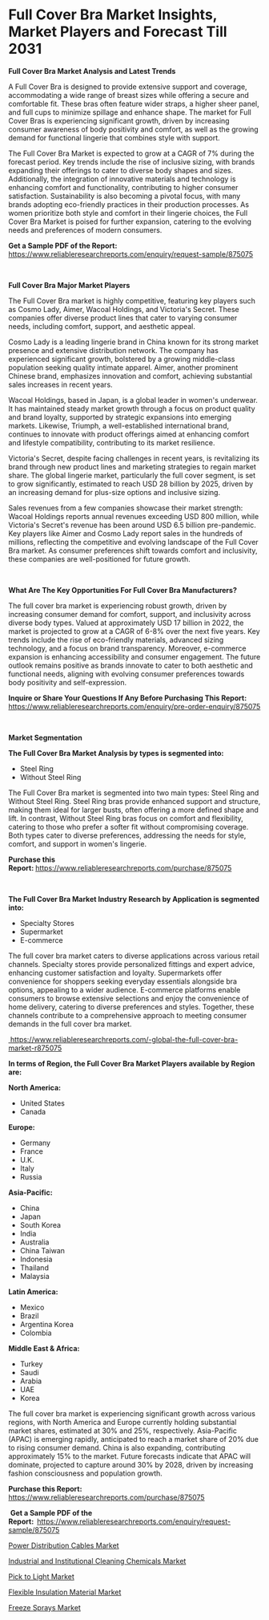 <p><h1>Full Cover Bra Market Insights, Market Players and Forecast Till 2031</h1></p><p><strong>Full Cover Bra Market Analysis and Latest Trends</strong></p>
<p><p>A Full Cover Bra is designed to provide extensive support and coverage, accommodating a wide range of breast sizes while offering a secure and comfortable fit. These bras often feature wider straps, a higher sheer panel, and full cups to minimize spillage and enhance shape. The market for Full Cover Bras is experiencing significant growth, driven by increasing consumer awareness of body positivity and comfort, as well as the growing demand for functional lingerie that combines style with support.</p><p>The Full Cover Bra Market is expected to grow at a CAGR of 7% during the forecast period. Key trends include the rise of inclusive sizing, with brands expanding their offerings to cater to diverse body shapes and sizes. Additionally, the integration of innovative materials and technology is enhancing comfort and functionality, contributing to higher consumer satisfaction. Sustainability is also becoming a pivotal focus, with many brands adopting eco-friendly practices in their production processes. As women prioritize both style and comfort in their lingerie choices, the Full Cover Bra Market is poised for further expansion, catering to the evolving needs and preferences of modern consumers.</p></p>
<p><strong>Get a Sample PDF of the Report:&nbsp;</strong> <a href="https://www.reliableresearchreports.com/enquiry/request-sample/875075">https://www.reliableresearchreports.com/enquiry/request-sample/875075</a></p>
<p>&nbsp;</p>
<p><strong>Full Cover Bra Major Market Players</strong></p>
<p><p>The Full Cover Bra market is highly competitive, featuring key players such as Cosmo Lady, Aimer, Wacoal Holdings, and Victoria's Secret. These companies offer diverse product lines that cater to varying consumer needs, including comfort, support, and aesthetic appeal.</p><p>Cosmo Lady is a leading lingerie brand in China known for its strong market presence and extensive distribution network. The company has experienced significant growth, bolstered by a growing middle-class population seeking quality intimate apparel. Aimer, another prominent Chinese brand, emphasizes innovation and comfort, achieving substantial sales increases in recent years.</p><p>Wacoal Holdings, based in Japan, is a global leader in women's underwear. It has maintained steady market growth through a focus on product quality and brand loyalty, supported by strategic expansions into emerging markets. Likewise, Triumph, a well-established international brand, continues to innovate with product offerings aimed at enhancing comfort and lifestyle compatibility, contributing to its market resilience.</p><p>Victoria's Secret, despite facing challenges in recent years, is revitalizing its brand through new product lines and marketing strategies to regain market share. The global lingerie market, particularly the full cover segment, is set to grow significantly, estimated to reach USD 28 billion by 2025, driven by an increasing demand for plus-size options and inclusive sizing.</p><p>Sales revenues from a few companies showcase their market strength: Wacoal Holdings reports annual revenues exceeding USD 800 million, while Victoria's Secret's revenue has been around USD 6.5 billion pre-pandemic. Key players like Aimer and Cosmo Lady report sales in the hundreds of millions, reflecting the competitive and evolving landscape of the Full Cover Bra market. As consumer preferences shift towards comfort and inclusivity, these companies are well-positioned for future growth.</p></p>
<p>&nbsp;</p>
<p><strong>What Are The Key Opportunities For Full Cover Bra Manufacturers?</strong></p>
<p><p>The full cover bra market is experiencing robust growth, driven by increasing consumer demand for comfort, support, and inclusivity across diverse body types. Valued at approximately USD 17 billion in 2022, the market is projected to grow at a CAGR of 6-8% over the next five years. Key trends include the rise of eco-friendly materials, advanced sizing technology, and a focus on brand transparency. Moreover, e-commerce expansion is enhancing accessibility and consumer engagement. The future outlook remains positive as brands innovate to cater to both aesthetic and functional needs, aligning with evolving consumer preferences towards body positivity and self-expression.</p></p>
<p><strong>Inquire or Share Your Questions If Any Before Purchasing This Report:</strong> <a href="https://www.reliableresearchreports.com/enquiry/pre-order-enquiry/875075">https://www.reliableresearchreports.com/enquiry/pre-order-enquiry/875075</a></p>
<p>&nbsp;</p>
<p><strong>Market Segmentation</strong></p>
<p><strong>The Full Cover Bra Market Analysis by types is segmented into:</strong></p>
<p><ul><li>Steel Ring</li><li>Without Steel Ring</li></ul></p>
<p><p>The Full Cover Bra market is segmented into two main types: Steel Ring and Without Steel Ring. Steel Ring bras provide enhanced support and structure, making them ideal for larger busts, often offering a more defined shape and lift. In contrast, Without Steel Ring bras focus on comfort and flexibility, catering to those who prefer a softer fit without compromising coverage. Both types cater to diverse preferences, addressing the needs for style, comfort, and support in women's lingerie.</p></p>
<p><strong>Purchase this Report:&nbsp;</strong><a href="https://www.reliableresearchreports.com/purchase/875075">https://www.reliableresearchreports.com/purchase/875075</a></p>
<p>&nbsp;</p>
<p><strong>The Full Cover Bra Market Industry Research by Application is segmented into:</strong></p>
<p><ul><li>Specialty Stores</li><li>Supermarket</li><li>E-commerce</li></ul></p>
<p><p>The full cover bra market caters to diverse applications across various retail channels. Specialty stores provide personalized fittings and expert advice, enhancing customer satisfaction and loyalty. Supermarkets offer convenience for shoppers seeking everyday essentials alongside bra options, appealing to a wider audience. E-commerce platforms enable consumers to browse extensive selections and enjoy the convenience of home delivery, catering to diverse preferences and styles. Together, these channels contribute to a comprehensive approach to meeting consumer demands in the full cover bra market.</p></p>
<p><a href="https://www.reliableresearchreports.com/-global-the-full-cover-bra-market-r875075">&nbsp;https://www.reliableresearchreports.com/-global-the-full-cover-bra-market-r875075</a></p>
<p><strong>In terms of Region, the Full Cover Bra Market Players available by Region are:</strong></p>
<p>
    <p> <strong> North America: </strong>
        <ul>
            <li>United States</li>
            <li>Canada</li>
        </ul>
        </p> 
    <p> <strong> Europe: </strong>
        <ul>
            <li>Germany</li>
            <li>France</li>
            <li>U.K.</li>
            <li>Italy</li>
            <li>Russia</li>
        </ul>
        </p> 
    <p> <strong> Asia-Pacific: </strong>
        <ul>
            <li>China</li>
            <li>Japan</li>
            <li>South Korea</li>
            <li>India</li>
            <li>Australia</li>
            <li>China Taiwan</li>
            <li>Indonesia</li>
            <li>Thailand</li>
            <li>Malaysia</li>
        </ul>
        </p> 
    <p> <strong> Latin America: </strong>
        <ul>
            <li>Mexico</li>
            <li>Brazil</li>
            <li>Argentina Korea</li>
            <li>Colombia</li>
        </ul>
        </p> 
    <p> <strong> Middle East & Africa: </strong>
        <ul>
            <li>Turkey</li>
            <li>Saudi</li>
            <li>Arabia</li>
            <li>UAE</li>
            <li>Korea</li>
        </ul>
    </p>
    </p>
<p><p>The full cover bra market is experiencing significant growth across various regions, with North America and Europe currently holding substantial market shares, estimated at 30% and 25%, respectively. Asia-Pacific (APAC) is emerging rapidly, anticipated to reach a market share of 20% due to rising consumer demand. China is also expanding, contributing approximately 15% to the market. Future forecasts indicate that APAC will dominate, projected to capture around 30% by 2028, driven by increasing fashion consciousness and population growth.</p></p>
<p><strong>Purchase this Report: </strong><a href="https://www.reliableresearchreports.com/purchase/875075">https://www.reliableresearchreports.com/purchase/875075</a></p>
<p>&nbsp;<strong>Get a Sample PDF of the Report:&nbsp;&nbsp;</strong><a href="https://www.reliableresearchreports.com/enquiry/request-sample/875075">https://www.reliableresearchreports.com/enquiry/request-sample/875075</a></p>
<p><strong></strong></p>
<p><p><a href="https://medium.com/@kareeout89567/the-power-distribution-cables-market-industry-provides-a-comprehensive-and-current-analysis-of-95b8d2550975?postPublishedType=initial">Power Distribution Cables Market</a></p><p><a href="https://www.linkedin.com/pulse/global-industrial-institutional-cleaning-chemicals-market-66ucf?trackingId=E0aOSBxCTMWMFLekgyfCYw%3D%3D">Industrial and Institutional Cleaning Chemicals Market</a></p><p><a href="https://medium.com/@luke.wilson7856/the-comprehensive-pick-to-light-market-research-report-is-essential-for-understanding-current-1193935aa40b">Pick to Light Market</a></p><p><a href="https://issuu.com/reportprime-2/docs/flexible-insulation-material-market_980c966c643535">Flexible Insulation Material Market</a></p><p><a href="https://github.com/KamrulHadi87/Market-Research-Report-List-1/blob/main/freeze-sprays-market.md">Freeze Sprays Market</a></p></p>